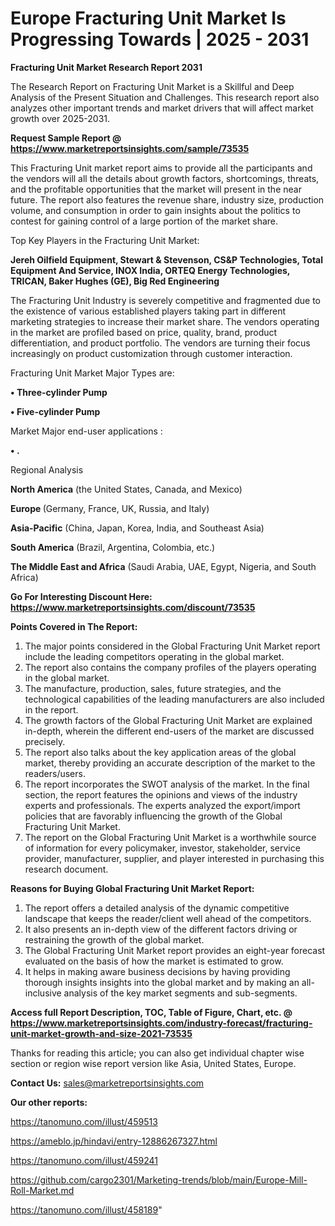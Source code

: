 # Europe Fracturing Unit Market Is Progressing Towards | 2025 - 2031

<strong>Fracturing Unit Market Research Report 2031</strong>

The Research Report on Fracturing Unit Market is a Skillful and Deep Analysis of the Present Situation and Challenges. This research report also analyzes other important trends and market drivers that will affect market growth over 2025-2031.

<strong>Request Sample Report @ <a href=https://www.marketreportsinsights.com/sample/73535>https://www.marketreportsinsights.com/sample/73535</a></strong>

This Fracturing Unit market report aims to provide all the participants and the vendors will all the details about growth factors, shortcomings, threats, and the profitable opportunities that the market will present in the near future. The report also features the revenue share, industry size, production volume, and consumption in order to gain insights about the politics to contest for gaining control of a large portion of the market share.

Top Key Players in the Fracturing Unit Market:

<strong>Jereh Oilfield Equipment, Stewart & Stevenson, CS&P Technologies, Total Equipment And Service, INOX India, ORTEQ Energy Technologies, TRICAN, Baker Hughes (GE), Big Red Engineering</strong>

The Fracturing Unit Industry is severely competitive and fragmented due to the existence of various established players taking part in different marketing strategies to increase their market share. The vendors operating in the market are profiled based on price, quality, brand, product differentiation, and product portfolio. The vendors are turning their focus increasingly on product customization through customer interaction.

Fracturing Unit Market Major Types are:

<strong>• Three-cylinder Pump

• Five-cylinder Pump</strong>

Market Major end-user applications :

<strong>• .</strong>

Regional Analysis

</u><strong><b>North America</b></strong> (the United States, Canada, and Mexico)

<strong><b>Europe </b></strong>(Germany, France, UK, Russia, and Italy)

<strong><b>Asia-Pacific</b></strong> (China, Japan, Korea, India, and Southeast Asia)

<strong><b>South America</b></strong> (Brazil, Argentina, Colombia, etc.)

<strong><b>The Middle East and Africa</b></strong> (Saudi Arabia, UAE, Egypt, Nigeria, and South Africa)

<strong>Go For Interesting Discount Here: <a href=https://www.marketreportsinsights.com/discount/73535>https://www.marketreportsinsights.com/discount/73535</a></strong>

<strong>Points Covered in The Report:</strong>
<ol>
  <li>The major points considered in the Global Fracturing Unit Market report include the leading competitors operating in the global market.</li>
  <li>The report also contains the company profiles of the players operating in the global market.</li>
  <li>The manufacture, production, sales, future strategies, and the technological capabilities of the leading manufacturers are also included in the report.</li>
  <li>The growth factors of the Global Fracturing Unit Market are explained in-depth, wherein the different end-users of the market are discussed precisely.</li>
  <li>The report also talks about the key application areas of the global market, thereby providing an accurate description of the market to the readers/users.</li>
  <li>The report incorporates the SWOT analysis of the market. In the final section, the report features the opinions and views of the industry experts and professionals. The experts analyzed the export/import policies that are favorably influencing the growth of the Global Fracturing Unit Market.</li>
  <li>The report on the Global Fracturing Unit Market is a worthwhile source of information for every policymaker, investor, stakeholder, service provider, manufacturer, supplier, and player interested in purchasing this research document.</li>
</ol>
<strong>Reasons for Buying Global Fracturing Unit Market Report:</strong>

<ol>
  <li>The report offers a detailed analysis of the dynamic competitive landscape that keeps the reader/client well ahead of the competitors.</li>
  <li>It also presents an in-depth view of the different factors driving or restraining the growth of the global market.</li>
  <li>The Global Fracturing Unit Market report provides an eight-year forecast evaluated on the basis of how the market is estimated to grow.</li>
  <li>It helps in making aware business decisions by having providing thorough insights insights into the global market and by making an all-inclusive analysis of the key market segments and sub-segments.</li>
</ol>
<strong>Access full Report Description, TOC, Table of Figure, Chart, etc. @ <a href=https://www.marketreportsinsights.com/industry-forecast/fracturing-unit-market-growth-and-size-2021-73535>https://www.marketreportsinsights.com/industry-forecast/fracturing-unit-market-growth-and-size-2021-73535</a></strong>


Thanks for reading this article; you can also get individual chapter wise section or region wise report version like Asia, United States, Europe.

<strong>Contact Us:</strong>
sales@marketreportsinsights.com

<strong>Our other reports:</strong>

<a href=https://tanomuno.com/illust/459513>https://tanomuno.com/illust/459513</a>

<a href=https://ameblo.jp/hindavi/entry-12886267327.html>https://ameblo.jp/hindavi/entry-12886267327.html</a>

<a href=https://tanomuno.com/illust/459241>https://tanomuno.com/illust/459241</a>

<a href=https://github.com/cargo2301/Marketing-trends/blob/main/Europe-Mill-Roll-Market.md>https://github.com/cargo2301/Marketing-trends/blob/main/Europe-Mill-Roll-Market.md</a>

<a href=https://tanomuno.com/illust/458189>https://tanomuno.com/illust/458189</a>"
